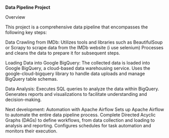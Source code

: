 **Data Pipeline Project**

Overview

This project is a comprehensive data pipeline that encompasses the following key steps:

Data Crawling from IMDb:
Utilizes tools and libraries such as BeautifulSoup or Scrapy to scrape data from the IMDb website (i use selenium)
Processes and cleans the data to prepare it for subsequent steps.

Loading Data into Google BigQuery:
The collected data is loaded into Google BigQuery, a cloud-based data warehousing service.
Uses the google-cloud-bigquery library to handle data uploads and manage BigQuery table schemas.

Data Analysis:
Executes SQL queries to analyze the data within BigQuery.
Generates reports and visualizations to facilitate understanding and decision-making.


Next development: 
Automation with Apache Airflow
Sets up Apache Airflow to automate the entire data pipeline process.
Complete Directed Acyclic Graphs (DAGs) to define workflows, from data collection and loading to analysis and reporting.
Configures schedules for task automation and monitors their execution.


